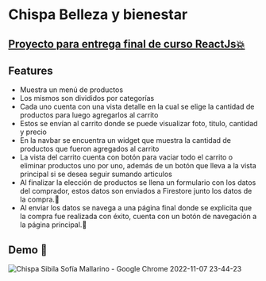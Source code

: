 # Chispa Belleza y bienestar


## [Proyecto para entrega final de curso ReactJs💥](https://github.com/Suigikay/Desafios-ReactJs-Sofia-Mallarino)


## Features

- Muestra un menú de productos
- Los mismos son divididos por categorías
- Cada uno cuenta con una vista detalle en la cual se elige la cantidad de productos para luego agregarlos al carrito
- Estos se envían al carrito donde se puede visualizar foto, titulo, cantidad y precio
- En la navbar se encuentra un widget que muestra la cantidad de productos que fueron agregados al carrito
- La vista del carrito cuenta con botón para vaciar todo el carrito o eliminar productos uno por uno, además de un botón que lleva a la vista principal si se desea seguir sumando articulos
- Al finalizar la elección de productos se llena un formulario con los datos del comprador, estos datos son enviados a Firestore junto los datos de la compra.🌟
- Al enviar los datos se navega a una página final donde se explicita que la compra fue realizada con éxito, cuenta con un botón de navegación a la página principal.🎉


## Demo 👀

![Chispa Sibila Sofía Mallarino - Google Chrome 2022-11-07 23-44-23](https://user-images.githubusercontent.com/102500568/200465258-8ed5d3fa-f6df-4a49-8a39-d06951b57af1.gif)

